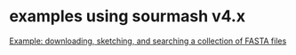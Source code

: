 # examples using sourmash v4.x



[Example: downloading, sketching, and searching a collection of FASTA files](1-downloading-sketching-and-searching-a-collection-of-FASTA-files.md)

